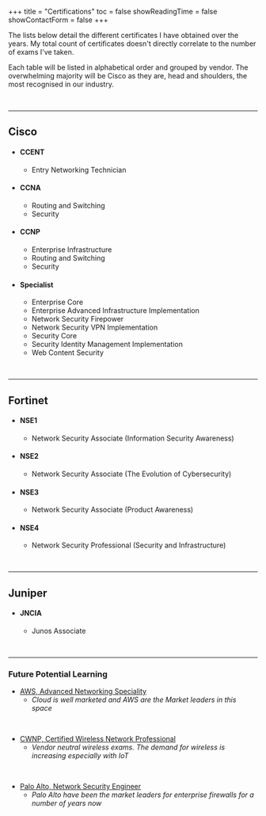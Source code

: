 +++
title = "Certifications"
toc = false
showReadingTime = false
showContactForm = false
+++

The lists below detail the different certificates I have obtained over the years. My total count of certificates doesn't directly correlate to the number of exams I've taken.

Each table will be listed in alphabetical order and grouped by vendor. The overwhelming majority will be Cisco as they are, head and shoulders, the most recognised in our industry. 

&nbsp;
_________________

## Cisco

- #### CCENT
  - Entry Networking Technician
- #### CCNA 
  - Routing and Switching
  - Security
- #### CCNP
  - Enterprise Infrastructure
  - Routing and Switching
  - Security
- #### Specialist
  - Enterprise Core
  - Enterprise Advanced Infrastructure Implementation
  - Network Security Firepower
  - Network Security VPN Implementation
  - Security Core
  - Security Identity Management Implementation
  - Web Content Security

&nbsp;
_________________

## Fortinet

- #### NSE1
  - Network Security Associate (Information Security Awareness)
- #### NSE2
  - Network Security Associate (The Evolution of Cybersecurity)
- #### NSE3
  - Network Security Associate (Product Awareness)
- #### NSE4
  - Network Security Professional (Security and Infrastructure)

&nbsp;
_________________

## Juniper

- #### JNCIA
  - Junos Associate

&nbsp;
_________________

### Future Potential Learning

- [AWS, Advanced Networking Speciality](https://aws.amazon.com/certification/certified-advanced-networking-specialty/)
  -  _Cloud is well marketed and AWS are the Market leaders in this space_

&nbsp;

- [CWNP, Certified Wireless Network Professional](https://www.cwnp.com/it-certifications/)
  -  _Vendor neutral wireless exams. The demand for wireless is increasing especially with IoT_

&nbsp;

- [Palo Alto, Network Security Engineer](https://www.paloaltonetworks.com/services/education/palo-alto-networks-certified-network-security-engineer)
  -  _Palo Alto have been the market leaders for enterprise firewalls for a number of years now_